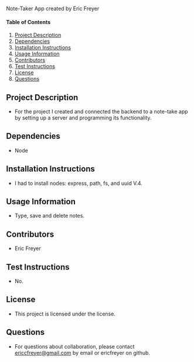 Note-Taker App created by Eric Freyer
    
#### Table of Contents
1. [Project Description](#project-description)
2. [Dependencies](#dependencies)
3. [Installation Instructions](#installation-instructions)
4. [Usage Information](#usage-information)
5. [Contributors](#contributors)
6. [Test Instructions](#test-instructions)
7. [License](#license)
8. [Questions](#questions)


## Project Description
* For the project I created and connected the backend to a note-take app by setting up a server and programming its functionality.
## Dependencies
* Node
## Installation Instructions
* I had to install nodes: express, path, fs, and uuid V.4.
## Usage Information
* Type, save and delete notes.
## Contributors
* Eric Freyer
## Test Instructions
* No.
## License
* This project is licensed under the license.
## Questions
* For questions about collaboration, please contact ericcfreyer@gmail.com by email or ericfreyer on github.

